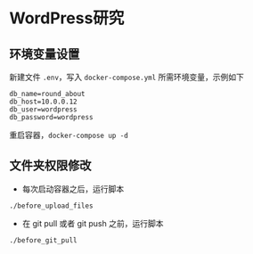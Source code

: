 # WordPress研究

## 环境变量设置
新建文件 `.env`，写入 `docker-compose.yml` 所需环境变量，示例如下

```
db_name=round_about
db_host=10.0.0.12
db_user=wordpress
db_password=wordpress
```
重启容器，`docker-compose up -d`


## 文件夹权限修改
- 每次启动容器之后，运行脚本
```
./before_upload_files
```

- 在 git pull 或者 git push 之前，运行脚本
```
./before_git_pull
```


